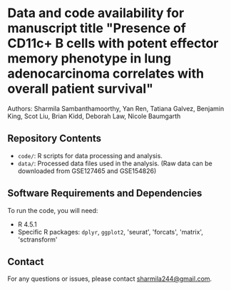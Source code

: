 # Data and code availability for manuscript title "Presence of CD11c+ B cells with potent effector memory phenotype in lung adenocarcinoma correlates with overall patient survival"
Authors: Sharmila Sambanthamoorthy, Yan Ren, Tatiana Galvez, Benjamin King, Scot Liu, Brian Kidd, Deborah Law, Nicole Baumgarth
## Repository Contents
- `code/`: R scripts for data processing and analysis.
- `data/`: Processed data files used in the analysis. (Raw data can be downloaded from GSE127465 and GSE154826)

## Software Requirements and Dependencies
To run the code, you will need:
* R 4.5.1
* Specific R packages: `dplyr`, `ggplot2`, 'seurat', 'forcats', 'matrix', 'sctransform'
## Contact
For any questions or issues, please contact sharmila244@gmail.com.
